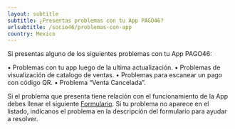 ```yaml
---
layout: subtitle
subtitle: ¿Presentas problemas con tu App PAGO46?
urlsubtitle: /socio46/problemas-con-app
country: Mexico
---
```

Si presentas alguno de los siguientes problemas con tu App PAGO46:

• Problemas con tu app luego de la ultima actualización. 
• Problemas de visualización de catalogo de ventas. 
• Problemas para escanear un pago con código QR.
• Problema “Venta Cancelada”. 

Si el problema que presenta tiene relación con el funcionamiento de la App debes llenar el siguiente [Formulario](/contactanos/19). Si tu problema no aparece en el listado, indícanos el problema en la descripción del formulario para ayudar a resolver.

